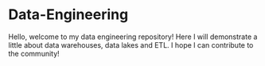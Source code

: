 # Data-Engineering

Hello, welcome to my data engineering repository! Here I will demonstrate a little about data warehouses, data lakes and ETL. I hope I can contribute to the community!
